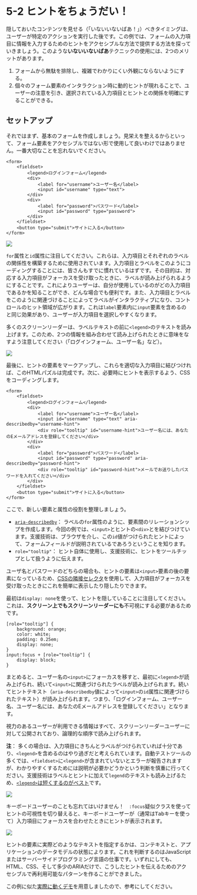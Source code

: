 # 5-2 ヒントをちょうだい！

隠しておいたコンテンツを見せる（「いないいないばあ！」）べきタイミングは、ユーザーが特定のアクションを実行した後です。この例では、フォームの入力項目に情報を入力するためのヒントをアクセシブルな方法で提供する方法を探っていきましょう。このような**いないいないばあ**テクニックの使用には、2つのメリットがあります。

1. フォームから無駄を排除し、複雑でわかりにくい外観にならないようにする。
2. 個々のフォーム要素のインタラクション時に動的ヒントが現れることで、ユーザーの注意を引き、選択されている入力項目とヒントとの関係を明確にすることができる。

## セットアップ

それではまず、基本のフォームを作成しましょう。見栄えを整えるからといって、フォーム要素をアクセシブルではない形で使用して良いわけではありません。一番大切なことを忘れないでください。

```
<form>
	<fieldset>
		<legend>ログインフォーム</legend>
		<div>
			<label for="username">ユーザー名</label>
			<input id="username" type="text">
		</div>
		<div>
			<label for="password">パスワード</label>
			<input id="password" type="password">
		</div>
	</fieldset>
	<button type="submit">サイトに入る</button>
</form>
```

![](../img/5-2_01.png)

`for`属性と`id`属性に注目してください。これらは、入力項目とそれぞれのラベルの関係性を構築するために使用されています。入力項目とラベルをこのようにコーディングすることには、皆さんもすでに慣れているはずです。その目的は、対応する入力項目がフォーカスを受け取ったときに、ラベルが読み上げられるようにすることです。これによりユーザーは、自分が使用しているのがどの入力項目であるかを知ることができ、どんな場合でも便利です。また、入力項目とラベルをこのように関連づけることによってラベルがインタラクティブになり、コントロールのヒット領域が広がります。これは`label`要素内に`input`要素を含めるのと同じ効果があり、ユーザーが入力項目を選択しやすくなります。

多くのスクリーンリーダーは、ラベルテキストの前に`<legend>`のテキストを読み上げます。このため、2つの情報を組み合わせて読み上げられたときに意味をなすよう注意してください（「ログインフォーム、ユーザー名」など）。

![](../img/5-2_02.png)

最後に、ヒントの要素をマークアップし、これらを適切な入力項目に結びつければ、このHTMLパズルは完成です。次に、必要時にヒントを表示するよう、CSSをコーディングします。

```
<form>
	<fieldset>
		<legend>ログインフォーム</legend>
		<div>
			<label for="username">ユーザー名</label>
			<input id="username" type="text" aria-describedby="username-hint">
			<div role="tooltip" id="username-hint">ユーザー名には、あなたのEメールアドレスを登録してください</div>
		</div>
		<div>
			<label for="password">パスワード</label>
			<input id="password" type="password" aria-describedby="password-hint">
			<div role="tooltip" id="password-hint">メールでお送りしたパスワードを入れてください</div>
		</div>
	</fieldset>
	<button type="submit">サイトに入る</button>
</form>
```

ここで、新しい要素と属性の役割を整理しましょう。

- [`aria-describedby`](http://www.marcozehe.de/2008/03/23/easy-aria-tip-2-aria-labelledby-and-aria-describedby/)： ラベルの`for`属性のように、要素間のリレーションシップを作成します。今回の例では、`<input>`とヒントの`<div>`とを結びつけています。支援技術は、ブラウザを介し、この`id`値がつけられたヒントによって、フォームフィールドが説明されているであろうということを知ります。
- `role="tooltip"`： ヒント自体に使用し、支援技術に、ヒントをツールチップとして扱うように伝えます。

ユーザ名とパスワードのどちらの場合も、ヒントの要素は`<input>`要素の後の要素になっているため、[CSSの隣接セレクタ](http://reference.sitepoint.com/css/adjacentsiblingselector)を使用して、入力項目がフォーカスを受け取ったときにこれを簡単に表示したり隠したりできます。

最初は`display: none`を使って、ヒントを隠していることに注目してください。これは、**スクリーン上でもスクリーンリーダーにも**不可視にする必要があるためです。

```
[role="tooltip"] {
	background: orange;
	color: white;
	padding: 0.25em;
	display: none;
}
input:focus + [role="tooltip"] {
	display: block;
}
```

まとめると、ユーザー名の`<input>`にフォーカスを移すと、最初に`<legend>`が読み上げられ、続いて`<input>`に関連づけられたラベルが読み上げられます。続いてヒントテキスト（`aria-describedby`値によって`<input>`の`id`属性に関連づけられたテキスト）が読み上げられます。つまり、「ログインフォーム、ユーザー名、ユーザー名には、あなたのEメールアドレスを登録してください」となります。

視力のあるユーザーが利用できる情報はすべて、スクリーンリーダーユーザーに対して公開されており、論理的な順序で読み上げられます。

**注**： 多くの場合は、入力項目にきちんとラベルがつけられていれば十分であり、`<legend>`を含めるのはやり過ぎだと考えられています。自動テストツールの多くでは、`<fieldset>`に`<legend>`が含まれていないとエラーが報告されますが、わかりやすくするためには説明が必要かどうかという判断を慎重に行ってください。支援技術はラベルとヒントに加えて`legend`のテキストも読み上げるため、[`<legend>`は短くするのがベスト](http://www.456bereastreet.com/archive/200904/use_the_fieldset_and_legend_elements_to_group_html_form_controls/)です。

![](../img/5-2_03.png)

キーボードユーザーのことも忘れてはいけません！　`:focus`疑似クラスを使ってヒントの可視性を切り替えると、キーボードユーザーが（通常は<kbd>Tab</kbd>キーを使って）入力項目にフォーカスを合わせたときにヒントが表示されます。

![](../img/5-2_04.png)

ヒントの要素に実際どのようなテキストを指定するかは、コンテキストと、アプリケーションのデータモデルの状態によります。これを判断するのはJavaScriptまたはサーバーサイドプログラミング言語の仕事です。いずれにしても、HTML、CSS、そして多少のARIAだけで、こうしたヒントを伝えるためのアクセシブルで再利用可能なパターンを作ることができました。

この例に似た[実際に動くデモ](http://heydonworks.com/practical_aria_examples/#input-tooltip)を用意しましたので、参考にしてください。
